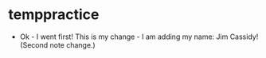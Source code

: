 temppractice
============

- Ok - I went first! This is my change - I am adding my name: Jim Cassidy! (Second note change.)

